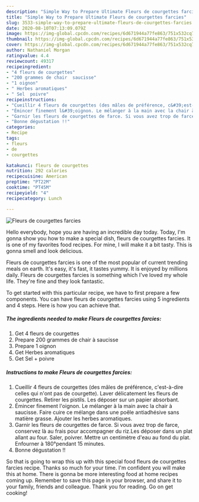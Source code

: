 ```yaml
---
description: "Simple Way to Prepare Ultimate Fleurs de courgettes farcies"
title: "Simple Way to Prepare Ultimate Fleurs de courgettes farcies"
slug: 3533-simple-way-to-prepare-ultimate-fleurs-de-courgettes-farcies
date: 2020-08-10T07:13:09.079Z
image: https://img-global.cpcdn.com/recipes/6d671944a77fe863/751x532cq70/fleurs-de-courgettes-farcies-photo-principale-de-la-recette.jpg
thumbnail: https://img-global.cpcdn.com/recipes/6d671944a77fe863/751x532cq70/fleurs-de-courgettes-farcies-photo-principale-de-la-recette.jpg
cover: https://img-global.cpcdn.com/recipes/6d671944a77fe863/751x532cq70/fleurs-de-courgettes-farcies-photo-principale-de-la-recette.jpg
author: Nathaniel Morgan
ratingvalue: 4.4
reviewcount: 49317
recipeingredient:
- "4 fleurs de courgettes"
- "200 grammes de chair  saucisse"
- "1 oignon"
- " Herbes aromatiques"
- " Sel  poivre"
recipeinstructions:
- "Cueillir 4 fleurs de courgettes (des mâles de préférence, c&#39;est-à-dire celles qui n&#39;ont pas de courgette). Laver délicatement les fleurs de courgettes. Retirer les pistils. Les déposer sur un papier absorbant."
- "Émincer finement l&#39;oignon. Le mélanger à la main avec la chair à saucisse. Faire cuire ce mélange dans une poêle antiadhésive sans matière grasse. Ajouter les herbes aromatiques."
- "Garnir les fleurs de courgettes de farce. Si vous avez trop de farce, conservez là au frais pour accompagner du riz.Les déposer dans un plat allant au four. Saler, poivrer. Mettre un centimètre d&#39;eau au fond du plat. Enfourner à 180°pendant 15 minutes."
- "Bonne dégustation !!"
categories:
- Recipe
tags:
- fleurs
- de
- courgettes

katakunci: fleurs de courgettes 
nutrition: 292 calories
recipecuisine: American
preptime: "PT22M"
cooktime: "PT45M"
recipeyield: "4"
recipecategory: Lunch

---
```



![Fleurs de courgettes farcies](https://img-global.cpcdn.com/recipes/6d671944a77fe863/751x532cq70/fleurs-de-courgettes-farcies-photo-principale-de-la-recette.jpg)

Hello everybody, hope you are having an incredible day today. Today, I'm gonna show you how to make a special dish, fleurs de courgettes farcies. It is one of my favorites food recipes. For mine, I will make it a bit tasty. This is gonna smell and look delicious.

Fleurs de courgettes farcies is one of the most popular of current trending meals on earth. It's easy, it's fast, it tastes yummy. It is enjoyed by millions daily. Fleurs de courgettes farcies is something which I've loved my whole life. They're fine and they look fantastic.




To get started with this particular recipe, we have to first prepare a few components. You can have fleurs de courgettes farcies using 5 ingredients and 4 steps. Here is how you can achieve that.

<!--inarticleads1-->

##### The ingredients needed to make Fleurs de courgettes farcies:

1. Get 4 fleurs de courgettes
1. Prepare 200 grammes de chair à saucisse
1. Prepare 1 oignon
1. Get  Herbes aromatiques
1. Get  Sel + poivre




<!--inarticleads2-->

##### Instructions to make Fleurs de courgettes farcies:

1. Cueillir 4 fleurs de courgettes (des mâles de préférence, c&#39;est-à-dire celles qui n&#39;ont pas de courgette). Laver délicatement les fleurs de courgettes. Retirer les pistils. Les déposer sur un papier absorbant.
1. Émincer finement l&#39;oignon. Le mélanger à la main avec la chair à saucisse. Faire cuire ce mélange dans une poêle antiadhésive sans matière grasse. Ajouter les herbes aromatiques.
1. Garnir les fleurs de courgettes de farce. Si vous avez trop de farce, conservez là au frais pour accompagner du riz.Les déposer dans un plat allant au four. Saler, poivrer. Mettre un centimètre d&#39;eau au fond du plat. Enfourner à 180°pendant 15 minutes.
1. Bonne dégustation !!




So that is going to wrap this up with this special food fleurs de courgettes farcies recipe. Thanks so much for your time. I'm confident you will make this at home. There is gonna be more interesting food at home recipes coming up. Remember to save this page in your browser, and share it to your family, friends and colleague. Thank you for reading. Go on get cooking!
